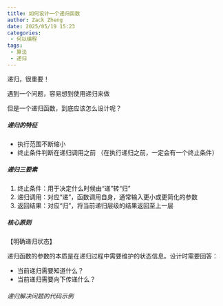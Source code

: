 ```yaml
---
title: 如何设计一个递归函数
author: Zack Zheng
date: 2025/05/19 15:23
categories:
 - 何以编程
tags:
 - 算法
 - 递归
---
```


递归，很重要！

遇到一个问题，容易想到使用递归来做    

但是一个递归函数，到底应该怎么设计呢？


##### 递归的特征

+ 执行范围不断缩小
+ 终止条件判断在递归调用之前
（在执行递归之前，一定会有一个终止条件）


##### 递归三要素

1. 终止条件：用于决定什么时候由“递”转“归”
2. 递归调用：对应“递”，函数调用自身，通常输入更小或更简化的参数
3. 返回结果：对应“归”，将当前递归层级的结果返回至上一层


##### 核心原则

【明确递归状态】

递归函数的参数的本质是在递归过程中需要维护的状态信息。设计时需要回答：

+ 当前递归需要知道什么？
+ 当前递归需要向下传递什么？


###### 递归解决问题的代码示例

<Suspense>
  <my-codes repo="o-algorithm" path="algorithm/树常见题/路径问题/binaryTreePaths.java" lang="java" />
</Suspense>


